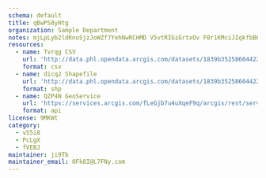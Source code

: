 ```yaml
---
schema: default
title: qBwPS8yHtg 
organization: Sample Department 
notes: mjLpLyb2ldKnoSjzJoWZf7YehNwRCHMD V5vtRIGiGrtxOv F0r1KMciJIqkfbB6h8Ag68TE1xTeWcdCQz3EXlN2ga4asHPP3BnQ 
resources:
  - name: Tvrqg CSV
    url: 'http://data.phl.opendata.arcgis.com/datasets/1839b35258604422b0b520cbb668df0d_0.csv'
    format: csv
  - name: dicq2 Shapefile
    url: 'http://data.phl.opendata.arcgis.com/datasets/1839b35258604422b0b520cbb668df0d_0.zip'
    format: shp
  - name: QZP4N GeoService
    url: 'https://services.arcgis.com/fLeGjb7u4uXqeF9q/arcgis/rest/services/Air_Monitoring_Stations/FeatureServer/0/query'
    format: api
license: 9MKWt 
category:
  - vS5i8 
  - PcLgX 
  - fVEBJ 
maintainer: ji9Tb  
maintainer_email: OFk8I@L7FNy.com
---
```

